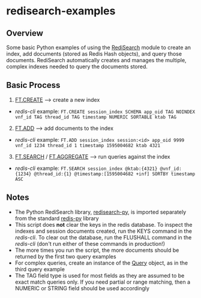 # redisearch-examples
## Overview
Some basic Python examples of using the [RediSearch](https://oss.redislabs.com/redisearch/) module to create an index, add documents (stored as Redis Hash objects), and query those documents.
RediSearch automatically creates and manages the multiple, complex indexes needed to query the documents stored. 

## Basic Process
1. [FT.CREATE](https://oss.redislabs.com/redisearch/Commands/#ftcreate) --> create a new index 
- *redis-cli* example: `FT.CREATE session_index SCHEMA app_oid TAG NOINDEX vnf_id TAG thread_id TAG timestamp NUMERIC SORTABLE ktab TAG`

2. [FT.ADD](https://oss.redislabs.com/redisearch/Commands/#ftadd) --> add documents to the index
- *redis-cli* example: `FT.ADD session_index session:<id> app_oid 9999 vnf_id 1234 thread_id 1 timestamp 1595004682 ktab 4321`

3. [FT.SEARCH](https://oss.redislabs.com/redisearch/Commands/#ftsearch) / [FT.AGGREGATE](https://oss.redislabs.com/redisearch/Commands/#ftsearch) --> run queries against the index
- *redis-cli* example: `FT.SEARCH session_index @ktab:{4321} @vnf_id:{1234} @thread_id:{1} @timestamp:[1595004682 +inf] SORTBY timestamp ASC`

## Notes
- The Python RediSearch library, [redisearch-py](http://github.com/RedisLabs/redisearch-py), is imported separately from the standard [redis-py](https://github.com/andymccurdy/redis-py) library
- This script does **not** clear the keys in the redis database. To inspect the indexes and session documents created, run the KEYS command in the *redis-cli*. To clear out the database, run the FLUSHALL command in the *redis-cli* (don't run either of these commands in production!)
- The more times you run the script, the more documents should be returned by the first two query examples
- For complex queries, create an instance of the [Query](https://oss.redislabs.com/redisearch/python_client/#class_query) object, as in the third query example 
- The TAG field type is used for most fields as they are assumed to be exact match queries only. If you need partial or range matching, then a NUMERIC or STRING field should be used accordingly
